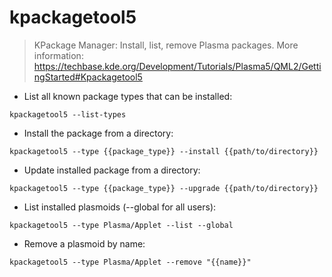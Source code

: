 # kpackagetool5

> KPackage Manager: Install, list, remove Plasma packages.
> More information: <https://techbase.kde.org/Development/Tutorials/Plasma5/QML2/GettingStarted#Kpackagetool5>

- List all known package types that can be installed:

`kpackagetool5 --list-types`

- Install the package from a directory:

`kpackagetool5 --type {{package_type}} --install {{path/to/directory}}`

- Update installed package from a directory:

`kpackagetool5 --type {{package_type}} --upgrade {{path/to/directory}}`

- List installed plasmoids (--global for all users):

`kpackagetool5 --type Plasma/Applet --list --global`

- Remove a plasmoid by name:

`kpackagetool5 --type Plasma/Applet --remove "{{name}}"`
